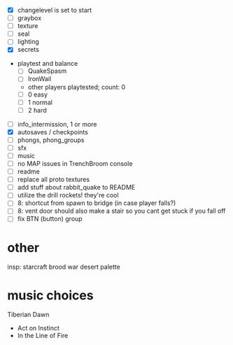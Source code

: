 - [x] changelevel is set to start
- [ ] graybox
- [ ] texture
- [ ] seal
- [ ] lighting
- [x] secrets
- playtest and balance
  - [ ] QuakeSpasm
  - [ ] IronWail
  - other players playtested; count: 0
  - [ ] 0 easy
  - [ ] 1 normal
  - [ ] 2 hard
- [ ] info_intermission, 1 or more
- [x] autosaves / checkpoints
- [ ] phongs, phong_groups
- [ ] sfx
- [ ] music
- [ ] no MAP issues in TrenchBroom console
- [ ] readme
- [ ] replace all proto textures
- [ ] add stuff about rabbit_quake to README
- [ ] utilize the drill rockets! they're cool
- [ ] 8: shortcut from spawn to bridge (in case player falls?)
- [ ] 8: vent door should also make a stair so you cant get stuck if you fall off
- [ ] fix BTN (button) group

# other

insp: starcraft brood war desert palette

# music choices

Tiberian Dawn

- Act on Instinct
- In the Line of Fire
